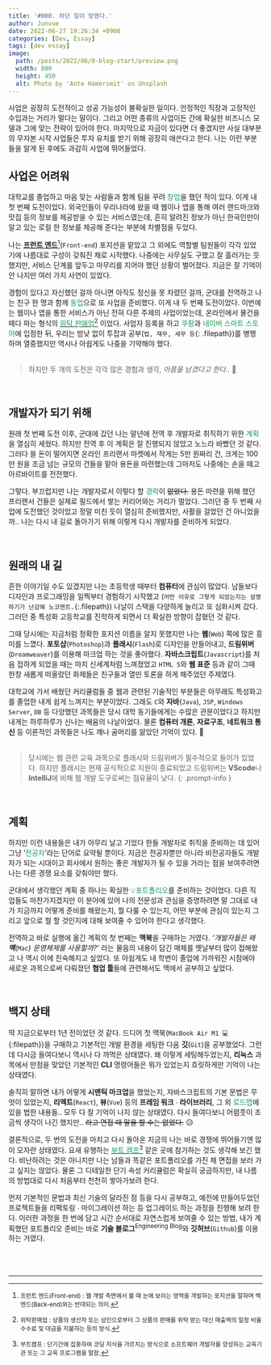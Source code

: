 ```yaml
---
title: '#000. 하던 일이 망했다.'
author: Junvue
date: 2022-06-27 19:26:24 +0900
categories: [Dev, Essay]
tags: [dev essay]
image:
  path: /posts/2022/06/0-blog-start/preview.png
  width: 800
  height: 450
  alt: Photo by 'Ante Hamersmit' on Unsplash
---
```


사업은 굉장히 도전적이고 성공 가능성이 불확실한 일이다. 안정적인 직장과 고정적인 수입과는 거리가 멀다는 말이다. 그리고 어떤 종류의 사업이든 간에 확실한 비즈니스 모델과 그에 맞는 전략이 있어야 한다. 마지막으로 자금이 있다면 더 좋겠지만 사실 대부분의 무자본 시작 사업들은 투자 유치를 받기 위해 굉장히 애쓴다고 한다. 나는 이런 부분들을 알게 된 후에도 과감히 사업에 뛰어들었다.

## 사업은 어려워

대학교를 졸업하고 마음 맞는 사람들과 함께 팀을 꾸려 <font color="#159957">창업</font>을 했던 적이 있다. 이게 내 첫 번째 도전이었다. 외국인들이 우리나라에 왔을 때 웹이나 앱을 통해 여러 랜드마크와 맛집 등의 정보를 제공받을 수 있는 서비스였는데, 흔히 알려진 정보가 아닌 한국인만이 알고 있는 로컬 한 정보를 제공해 준다는 부분에 차별점을 두었다.

나는 **<u>프런트 엔드</u>**[^fnt1](`Front-end`) 포지션을 맡았고 그 외에도 역할별 팀원들이 각각 있었기에 나름대로 구성이 갖춰진 채로 시작했다. 나중에는 사무실도 구했고 잘 흘러가는 듯했지만, 서비스 단계를 앞두고 마무리를 지어야 했던 상황이 벌어졌다. 지금은 잘 기억이 안 나지만 여러 가지 사연이 있었다.

경험이 있다고 자신했던 걸까 아니면 아직도 정신을 못 차렸던 걸까, 군대를 전역하고 나는 친구 한 명과 함께 <font color="#159957">동업</font>으로 또 사업을 준비했다. 이게 내 두 번째 도전이었다. 이번에는 웹이나 앱을 통한 서비스가 아닌 전혀 다른 주제의 사업이었는데, 온라인에서 물건을 떼다 파는 형식의 <u><font color="#159957">위탁 판매업</font></u>[^fnt2] 이었다. 사업자 등록을 하고 <font color="#159957">쿠팡</font>과 <font color="#159957">네이버 스마트 스토어</font>에 입점한 뒤, 우리는 밤낮 없이 투잡과 공부(`법, 재무, 세무 등`{: .filepath})를 병행하며 열중했지만 역시나 아쉽게도 나중을 기약해야 했다.
<br /><br />

> 하지만 두 개의 도전은 각각 많은 경험과 생각, _아픔을 남겼다고 한다.._ 🥲

<br />

## 개발자가 되기 위해

원래 첫 번째 도전 이후, 군대에 갔던 나는 말년에 전역 후 개발자로 취직하기 위한 <font color="#159957">계획</font>을 열심히 세웠다. 하지만 전역 후 이 계획은 잘 진행되지 않았고 노느라 바빴던 것 같다. 그러다 쓸 돈이 떨어지면 온라인 프리랜서 마켓에서 작게는 5만 원짜리 건, 크게는 100만 원을 조금 넘는 규모의 건들을 맡아 용돈을 마련했는데 그마저도 나중에는 손을 떼고 아르바이트를 전전했다.

그렇다. 부끄럽지만 나는 개발자로서 이렇다 할 <font color="#159957">경력</font>이 ~~없었다.~~ 용돈 마련을 위해 했던 프리랜서 건들은 실제로 필드에서 쌓는 커리어와는 거리가 멀었다. 그러던 중 두 번째 사업에 도전했던 것이었고 정말 미친 듯이 열심히 준비했지만, 사활을 걸었던 건 아니었을까.. 나는 다시 내 길로 돌아가기 위해 이렇게 다시 개발자를 준비하게 되었다.

<br />

## 원래의 내 길

흔한 이야기일 수도 있겠지만 나는 초등학생 때부터 **컴퓨터**에 관심이 많았다. 남들보다 디자인과 프로그래밍을 일찍부터 경험하기 시작했고 (`어떤 이유로 그렇게 되었는지는 설명하기가 난감해 노코멘트.`{:.filepath}) 나날이 스택을 다양하게 늘리고 또 심화시켜 갔다. 그러던 중 특성화 고등학교를 진학하게 되면서 더 확실한 방향이 잡혔던 것 같다.

그때 당시에는 지금처럼 정확한 포지션 이름을 알지 못했지만 나는 **웹**(`Web`) 쪽에 많은 흥미를 느꼈다. **포토샵**(`Photoshop`)과 **플래시**(`Flash`)로 디자인을 만들어내고, **드림위버**(`Dreamweaver`)를 이용해 마크업 하는 것을 좋아했다. **자바스크립트**(`Javascript`)를 처음 접하게 되었을 때는 마치 신세계처럼 느껴졌었고 `HTML 5`와 **웹 표준** 등과 같이 그때 한창 새롭게 떠올랐던 화제들은 친구들과 열띤 토론을 하게 해주었던 주제였다.

대학교에 가서 배웠던 커리큘럼들 중 웹과 관련된 기술적인 부분들은 아무래도 특성화고를 졸업한 내게 쉽게 느껴지는 부분이었다. 그래도 `C`와 **자바**(`Java`), `JSP`, `Windows Server`, `DB` 등 다양했던 과목들은 당시 대학 동기들에게는 수많은 관문이었다고 하지만 내게는 하루하루가 신나는 배움의 나날이었다. 물론 **컴퓨터 개론**, **자료구조**, **네트워크 통신** 등 이론적인 과목들은 나도 깨나 골머리를 앓았던 기억이 있다. 🤮
<br /><br />

> 당시에는 웹 관련 교육 과목으로 플래시와 드림위버가 필수적으로 들어가 있었다. 하지만 플래시는 현재 공식적으로 지원이 종료되었고 드림위버는 **VScode**나 **IntelliJ**에 비해 웹 개발 도구로써는 점유율이 낮다.
{: .prompt-info }
<br />

## 계획

하지만 이런 내용들은 내가 아무리 날고 기었다 한들 개발자로 취직을 준비하는 데 있어 그냥 ‘<font color="#159957">전공자</font>’라는 단어로 요약될 뿐이다. 지금은 전공자뿐만 아니라 비전공자들도 개발자가 되는 시대이고 회사에서 원하는 좋은 개발자가 될 수 있을 거라는 점을 보여주려면 나는 다른 경쟁 요소를 갖춰야만 했다.

군대에서 생각했던 계획 중 하나는 확실한 💡<font color="#159957">포트폴리오</font>를 준비하는 것이었다. 다른 직업들도 마찬가지겠지만 이 분야에 있어 나의 전문성과 관심을 증명하려면 말 그대로 내가 지금까지 어떻게 준비를 해왔는지, 뭘 다룰 수 있는지, 어떤 부분에 관심이 있는지 그리고 앞으로 뭘 할 것인지에 대해 보여줄 수 있어야 한다고 생각했다.

전역하고 바로 실행에 옮긴 계획의 첫 번째는 **맥북**을 구매하는 거였다. _‘개발자들은 왜 **맥**(`Mac`) 운영체제를 사용할까?’_ 라는 물음의 내용이 담긴 매체를 옛날부터 많이 접해왔고 나 역시 이에 친숙해지고 싶었다. 또 아쉽게도 내 학번이 졸업에 가까워진 시점에야 새로운 과목으로써 다뤄졌던 **협업 툴**들에 관련해서도 맥에서 공부하고 싶었다.

<br />

## 백지 상태

딱 지금으로부터 1년 전이었던 것 같다. 드디어 첫 맥북(`MacBook Air M1 💻`{:filepath})을 구매하고 기본적인 개발 환경을 세팅한 다음 **깃**(`Git`)을 공부했었다. 그런데 다시금 들여다보니 역시나 다 까먹은 상태였다. 왜 이렇게 세팅해두었는지, **리눅스** 과목에서 만점을 맞았던 기본적인 **CLI** 명령어들은 뭐가 있었는지 흐릿하게만 기억이 나는 상태였다.

솔직히 말하면 내가 어떻게 **시맨틱 마크업**을 했었는지, 자바스크립트의 기본 문법은 무엇이 있었는지, **리엑트**(`React`), **뷰**(`Vue`) 등의 **프레임 워크** ∙ **라이브러리**, 그 외 <font color="#159957">로드맵</font>에 있을 법한 내용들.. 모두 다 잘 기억이 나지 않는 상태였다. 다시 들여다보니 어렴풋이 조금씩 생각이 나긴 했지만.. ~~라고 면접 때 말을 할 수는 없었다.~~ 😥

결론적으로, 두 번의 도전을 마치고 다시 돌아온 지금의 나는 바로 경쟁에 뛰어들기엔 많이 모자란 상태였다. 요새 유행하는 <u><font color="#159957">부트 캠프</font></u>[^fnt3] 같은 곳에 참가하는 것도 생각해 보긴 했다. 비난하려는 것은 아니지만 나는 남들과 똑같은 포트폴리오를 가진 채 면접을 보러 가고 싶지는 않았다. 물론 그 디테일한 단기 속성 커리큘럼은 확실히 궁금하지만, 내 나름의 방법대로 다시 처음부터 천천히 쌓아가보려 한다.

먼저 기본적인 문법과 최신 기술의 달라진 점 등을 다시 공부하고, 예전에 만들어두었던 프로젝트들을 리팩토링 ∙ 마이그레이션 하는 등 업그레이드 하는 과정을 진행해 보려 한다. 이러한 과정을 한 번에 담고 시간 순서대로 자연스럽게 보여줄 수 있는 방법, 내가 계획했던 포트폴리오 준비는 바로 **기술 블로그**<sup>Engineering Blog</sup>와 **깃허브**(`Github`)를 이용하는 거였다.
<br /><br /><br /><br />

---
[^fnt1]: <small>프런트 엔드(Front-end) : 웹 개발 측면에서 볼 때 눈에 보이는 영역을 개발하는 포지션을 말하며 백 엔드(Back-end)와는 반대되는 의미.</small>
[^fnt2]: <small>위탁판매업 : 상품의 생산자 또는 상인으로부터 그 상품의 판매를 위탁 받는 대신 매출액의 일정 비율 수수료 및 대금을 지불하는 등의 방식.</small>
[^fnt3]: <small>부트캠프 : 단기간에 집중하여 코딩 지식을 가르치는 방식으로 소프트웨어 개발자를 양성하는 교육기관 또는 그 교육 프로그램을 말함.</small>